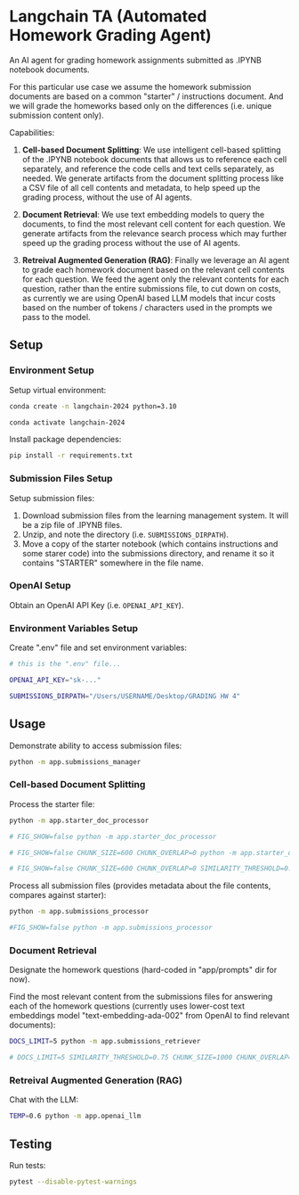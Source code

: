 # Langchain TA (Automated Homework Grading Agent)

An AI agent for grading homework assignments submitted as .IPYNB notebook documents.

For this particular use case we assume the homework submission documents are based on a common "starter" / instructions document. And we will grade the homeworks based only on the differences (i.e. unique submission content only).

Capabilities:

  1. **Cell-based Document Splitting**: We use intelligent cell-based splitting of the .IPYNB notebook documents that allows us to reference each cell separately, and reference the code cells and text cells separately, as needed. We generate artifacts from the document splitting process like a CSV file of all cell contents and metadata, to help speed up the grading process, without the use of AI agents.

  2. **Document Retrieval**: We use text embedding models to query the documents, to find the most relevant cell content for each question. We generate artifacts from the relevance search process which may further speed up the grading process without the use of AI agents.

  3. **Retreival Augmented Generation (RAG)**: Finally we leverage an AI agent to grade each homework document based on the relevant cell contents for each question. We feed the agent only the relevant contents for each question, rather than the entire submissions file, to cut down on costs, as currently we are using OpenAI based LLM models that incur costs based on the number of tokens / characters used in the prompts we pass to the model.



## Setup

### Environment Setup

Setup virtual environment:

```sh
conda create -n langchain-2024 python=3.10

conda activate langchain-2024
```

Install package dependencies:

```sh
pip install -r requirements.txt
```


### Submission Files Setup

Setup submission files:

1. Download submission files from the learning management system. It will be a zip file of .IPYNB files.
2. Unzip, and note the directory (i.e. `SUBMISSIONS_DIRPATH`).
3. Move a copy of the starter notebook (which contains instructions and some starer code) into the submissions directory, and rename it so it contains "STARTER" somewhere in the file name.


### OpenAI Setup

Obtain an OpenAI API Key (i.e. `OPENAI_API_KEY`).


### Environment Variables Setup

Create ".env" file and set environment variables:

```sh
# this is the ".env" file...

OPENAI_API_KEY="sk-..."

SUBMISSIONS_DIRPATH="/Users/USERNAME/Desktop/GRADING HW 4"
```


## Usage

Demonstrate ability to access submission files:

```sh
python -m app.submissions_manager
```

### Cell-based Document Splitting

Process the starter file:

```sh
python -m app.starter_doc_processor

# FIG_SHOW=false python -m app.starter_doc_processor

# FIG_SHOW=false CHUNK_SIZE=600 CHUNK_OVERLAP=0 python -m app.starter_doc_processor

# FIG_SHOW=false CHUNK_SIZE=600 CHUNK_OVERLAP=0 SIMILARITY_THRESHOLD=0.75 python -m app.starter_doc_processor
```

Process all submission files (provides metadata about the file contents, compares against starter):

```sh
python -m app.submissions_processor

#FIG_SHOW=false python -m app.submissions_processor
```

### Document Retrieval

Designate the homework questions (hard-coded in "app/prompts" dir for now).

Find the most relevant content from the submissions files for answering each of the homework questions (currently uses lower-cost text embeddings model "text-embedding-ada-002" from OpenAI to find relevant documents):

```sh
DOCS_LIMIT=5 python -m app.submissions_retriever

# DOCS_LIMIT=5 SIMILARITY_THRESHOLD=0.75 CHUNK_SIZE=1000 CHUNK_OVERLAP=0 python -m app.submissions_retriever
```


### Retreival Augmented Generation (RAG)

Chat with the LLM:

```sh
TEMP=0.6 python -m app.openai_llm
```


## Testing

Run tests:

```sh
pytest --disable-pytest-warnings
```

